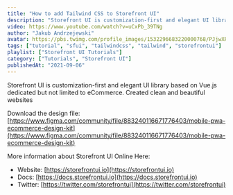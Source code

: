 ```yaml
---
title: "How to add Tailwind CSS to Storefront UI"
description: "Storefront UI is customization-first and elegant UI library based on Vue.js dedicated but not limited to eCommerce. Created clean and beautiful websites."
video: https://www.youtube.com/watch?v=uCxPb_39TNg
author: "Jakub Andrzejewski"
avatar: https://pbs.twimg.com/profile_images/1532296683220000768/PJjwXRBO_400x400.jpg
tags: ["tutorial", "sfui", "tailwindcss", "tailwind", "storefrontui"]
playlist: ["Storefront UI Tutorials"]
category: ["Tutorials", "Storefront UI"]
publishedAt: "2021-09-06"
---
```

Storefront UI is customization-first and elegant UI library based on Vue.js dedicated but not limited to eCommerce. Created clean and beautiful websites

Download the design file: [https://www.figma.com/community/file/883240116671776403/mobile-pwa-ecommerce-design-kit](https://www.figma.com/community/file/883240116671776403/mobile-pwa-ecommerce-design-kit)

More information about Storefront UI Online Here:

- Website: [https://storefrontui.io](https://storefrontui.io)
- Docs: [https://docs.storefrontui.io](https://docs.storefrontui.io)
- Twitter: [https://twitter.com/storefrontui](https://twitter.com/storefrontui)
